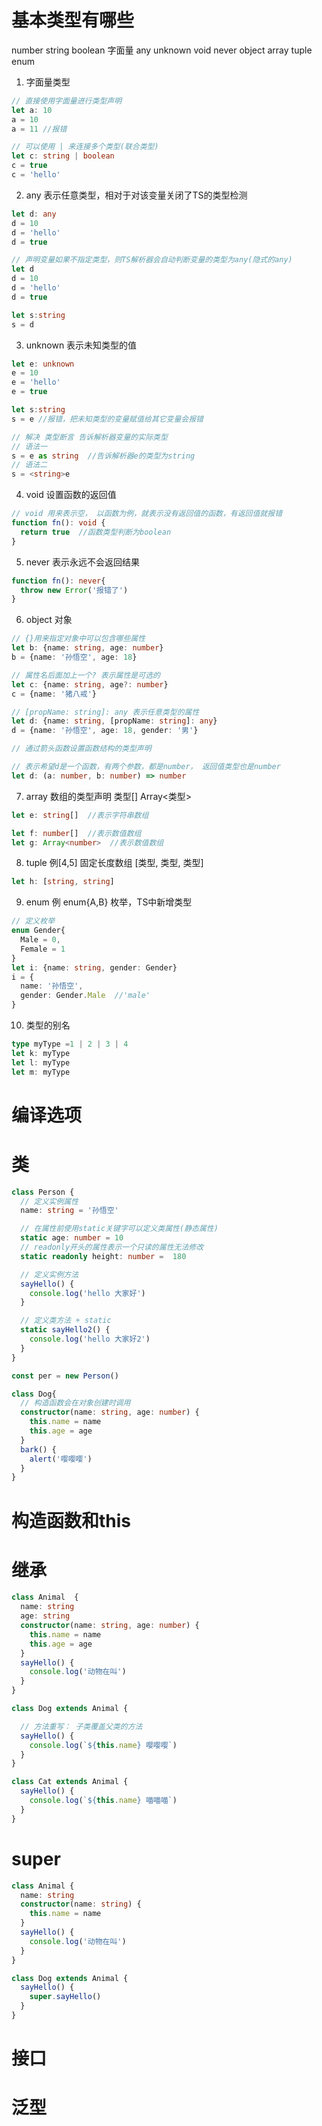 # 基本类型有哪些
number string boolean 字面量 any unknown void never object array tuple enum

1. 字面量类型
```ts
// 直接使用字面量进行类型声明
let a: 10
a = 10
a = 11 //报错

// 可以使用 | 来连接多个类型(联合类型)
let c: string | boolean
c = true
c = 'hello'
```

2. any 表示任意类型，相对于对该变量关闭了TS的类型检测
```ts
let d: any
d = 10
d = 'hello'
d = true

// 声明变量如果不指定类型，则TS解析器会自动判断变量的类型为any(隐式的any)
let d
d = 10
d = 'hello'
d = true

let s:string
s = d
```

3. unknown 表示未知类型的值
```ts
let e: unknown
e = 10
e = 'hello'
e = true 

let s:string
s = e //报错，把未知类型的变量赋值给其它变量会报错

// 解决 类型断言 告诉解析器变量的实际类型
// 语法一
s = e as string  //告诉解析器e的类型为string
// 语法二
s = <string>e
```

4. void 设置函数的返回值
```ts
// void 用来表示空， 以函数为例，就表示没有返回值的函数，有返回值就报错
function fn(): void {
  return true  //函数类型判断为boolean
}
```

5. never 表示永远不会返回结果
```ts
function fn(): never{
  throw new Error('报错了')
}
```

6. object 对象
```ts
// {}用来指定对象中可以包含哪些属性
let b: {name: string, age: number}
b = {name: '孙悟空', age: 18}

// 属性名后面加上一个? 表示属性是可选的
let c: {name: string, age?: number}
c = {name: '猪八戒'}

// [propName: string]: any 表示任意类型的属性
let d: {name: string, [propName: string]: any}
d = {name: '孙悟空', age: 18, gender: '男'}

// 通过箭头函数设置函数结构的类型声明

// 表示希望d是一个函数，有两个参数，都是number， 返回值类型也是number
let d: (a: number, b: number) => number
```

7. array 数组的类型声明
类型[]
Array<类型>
```ts
let e: string[]  //表示字符串数组

let f: number[]  //表示数值数组
let g: Array<number>  //表示数值数组
```
8. tuple  例[4,5] 固定长度数组
[类型, 类型, 类型]
```ts
let h: [string, string]
```

9. enum 例 enum{A,B} 枚举，TS中新增类型
```ts
// 定义枚举
enum Gender{
  Male = 0,
  Female = 1
}
let i: {name: string, gender: Gender}
i = {
  name: '孙悟空',
  gender: Gender.Male  //'male'
}
```

10. 类型的别名
```ts
type myType =1 | 2 | 3 | 4
let k: myType
let l: myType
let m: myType


```

# 编译选项



# 类
```ts
class Person {
  // 定义实例属性
  name: string = '孙悟空'

  // 在属性前使用static关键字可以定义类属性(静态属性)
  static age: number = 10
  // readonly开头的属性表示一个只读的属性无法修改
  static readonly height: number =  180

  // 定义实例方法
  sayHello() {
    console.log('hello 大家好')
  }

  // 定义类方法 + static
  static sayHello2() {
    console.log('hello 大家好2')
  }
}

const per = new Person()
```

```ts
class Dog{
  // 构造函数会在对象创建时调用
  constructor(name: string, age: number) {
    this.name = name
    this.age = age
  }
  bark() {
    alert('嘤嘤嘤')
  }
} 
```

# 构造函数和this

# 继承
```ts
class Animal  {
  name: string
  age: string
  constructor(name: string, age: number) {
    this.name = name
    this.age = age
  }
  sayHello() {
    console.log('动物在叫')
  }
}

class Dog extends Animal {

  // 方法重写： 子类覆盖父类的方法
  sayHello() {
    console.log(`${this.name} 嘤嘤嘤`)
  }
}

class Cat extends Animal {
  sayHello() {
    console.log(`${this.name} 喵喵喵`)
  }
}
```
# super
```ts
class Animal {
  name: string
  constructor(name: string) {
    this.name = name
  }
  sayHello() {
    console.log('动物在叫')
  }
}

class Dog extends Animal {
  sayHello() {
    super.sayHello()
  }
}
```

# 接口

# 泛型

